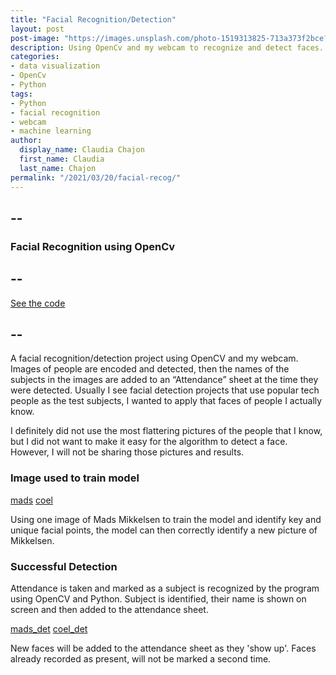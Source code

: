 ```yaml
---
title: "Facial Recognition/Detection"
layout: post
post-image: "https://images.unsplash.com/photo-1519313825-713a373f2bce?ixlib=rb-1.2.1&ixid=MnwxMjA3fDB8MHxwaG90by1wYWdlfHx8fGVufDB8fHx8&auto=format&fit=crop&w=1075&q=80"
description: Using OpenCv and my webcam to recognize and detect faces.
categories: 
- data visualization
- OpenCv
- Python
tags:
- Python
- facial recognition
- webcam
- machine learning
author:
  display_name: Claudia Chajon
  first_name: Claudia
  last_name: Chajon
permalink: "/2021/03/20/facial-recog/"
---
```


--
---
<h3>Facial Recognition using OpenCv</h3>

--
---

[See the code](https://github.com/claudiasofiaC/Facial_Recognition_Attendance)

--
---

A facial recognition/detection project using OpenCV and my webcam. Images of people are encoded and detected, then the names of the subjects in the images are added to an “Attendance” sheet at the time they were detected. Usually I see facial detection projects that use popular tech people as the test subjects, I wanted to apply that faces of people I actually know.

I definitely did not use the most flattering pictures of the people that I know, but I did not want to make it easy for the algorithm to detect a face. However, I will not be sharing those pictures and results.

<h3>Image used to train model</h3>

[mads](/assets/images/blog_post_images/mads.jpg) [coel](/assets/images/blog_post_images/coel.jpg)

Using one image of Mads Mikkelsen to train the model and identify key and unique facial points, the model can then correctly identify a new picture of Mikkelsen.

<h3>Successful Detection</h3>

Attendance is taken and marked as a subject is recognized by the program using OpenCV and Python. Subject is identified, their name is shown on screen and then added to the attendance sheet.

[mads_det](/assets/images/blog_post_images/mads_det.png) [coel_det](/assets/images/blog_post_images/coel_det.png)

New faces will be added to the attendance sheet as they 'show up'. Faces already recorded as present, will not be marked a second time.
